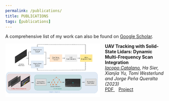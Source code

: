 ```yaml
---
permalink: /publications/
title: PUBLICATIONS
tags: [publications]
---
```


A comprehensive list of my work can also be found on [Google Scholar](https://scholar.google.com/citations?user=VnPwRvkAAAAJ&hl=en).

<div class="publication-card">
    <img src="../assets/images/publications/uav_tracking.png" width="300" height="auto" alt="" align="left" style="padding-right: 15px;" /> 
    <strong> UAV Tracking with Solid-State Lidars: Dynamic Multi-Frequency Scan Integration </strong>
    <br> 
    <em> <u>Iacopo Catalano</u>, Ha Sier, Xianjia Yu, Tomi Westerlund and Jorge Peña Queralta (2023)</em>
    <br>
    <a href="https://arxiv.org/pdf/2304.12125.pdf" itemprop="sameAs">
        <i class="ai ai-arxiv ai-fw"></i> PDF
    </a>
    &nbsp;&nbsp;
    <a href="https://tiers.github.io/dynamic_scan_tracking" itemprop="sameAs">
        <i class="far fa-file-code"></i> Project
    </a>
</div>
